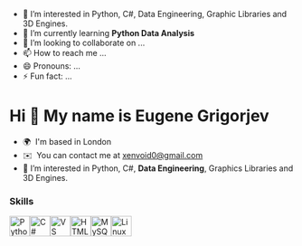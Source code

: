 
- 👀 I’m interested in Python, C#, Data Engineering, Graphic Libraries and 3D Engines.
- 🌱 I’m currently learning **Python Data Analysis** 
- 💞️ I’m looking to collaborate on ...
- 📫 How to reach me ...
- 😄 Pronouns: ...
- ⚡ Fun fact: ...

Hi 👋 My name is Eugene Grigorjev
=================================

* 🌍  I'm based in London
* ✉️  You can contact me at [xenvoid0@gmail.com](mailto:xenvoid0@gmail.com)
* 👀 I’m interested in Python, C#, **Data Engineering**, Graphics Libraries and 3D Engines.

### Skills


<p align="left">
<a href="https://www.python.org/" target="_blank" rel="noreferrer"><img src="https://raw.githubusercontent.com/danielcranney/readme-generator/main/public/icons/skills/python-colored.svg" width="36" height="36" alt="Python" /></a><a href="https://docs.microsoft.com/en-us/dotnet/csharp/" target="_blank" rel="noreferrer"><img src="https://raw.githubusercontent.com/danielcranney/readme-generator/main/public/icons/skills/csharp-colored.svg" width="36" height="36" alt="C#" /></a><a href="https://code.visualstudio.com/" target="_blank" rel="noreferrer"><img src="https://raw.githubusercontent.com/danielcranney/readme-generator/main/public/icons/skills/visualstudiocode.svg" width="36" height="36" alt="VS Code" /></a><a href="https://developer.mozilla.org/en-US/docs/Glossary/HTML5" target="_blank" rel="noreferrer"><img src="https://raw.githubusercontent.com/danielcranney/readme-generator/main/public/icons/skills/html5-colored.svg" width="36" height="36" alt="HTML5" /></a><a href="https://www.mysql.com/" target="_blank" rel="noreferrer"><img src="https://raw.githubusercontent.com/danielcranney/readme-generator/main/public/icons/skills/mysql-colored.svg" width="36" height="36" alt="MySQL" /></a><a href="https://www.linux.org" target="_blank" rel="noreferrer"><img src="https://raw.githubusercontent.com/danielcranney/readme-generator/main/public/icons/skills/linux-colored.svg" width="36" height="36" alt="Linux" /></a>
</p>

<!---
xenuserq/xenuserq is a ✨ special ✨ repository because its `README.md` (this file) appears on your GitHub profile.
You can click the Preview link to take a look at your changes.
--->
